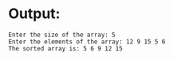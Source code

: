 # Output:

```shell
Enter the size of the array: 5
Enter the elements of the array: 12 9 15 5 6
The sorted array is: 5 6 9 12 15
```
